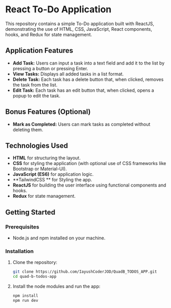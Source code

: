 # React To-Do Application

This repository contains a simple To-Do application built with ReactJS, demonstrating the use of HTML, CSS, JavaScript, React components, hooks, and Redux for state management.

## Application Features

- **Add Task:** Users can input a task into a text field and add it to the list by pressing a button or pressing Enter.
- **View Tasks:** Displays all added tasks in a list format.
- **Delete Task:** Each task has a delete button that, when clicked, removes the task from the list.
- **Edit Task:** Each task has an edit button that, when clicked, opens a popup to edit the task.

## Bonus Features (Optional)

- **Mark as Completed:** Users can mark tasks as completed without deleting them.

## Technologies Used

- **HTML** for structuring the layout.
- **CSS** for styling the application (with optional use of CSS frameworks like Bootstrap or Material-UI).
- **JavaScript (ES6)** for application logic.
- **TailwindCSS ** for Styling the app.
- **ReactJS** for building the user interface using functional components and hooks.
- **Redux** for state management.

## Getting Started

### Prerequisites

- Node.js and npm installed on your machine.

### Installation

1. Clone the repository:
   ```bash
   git clone https://github.com/IayushCoderJOD/QuadB_TODOS_APP.git
   cd quad-b-todos-app
   
2. Install the node modules and run the app:
   ```bash
   npm install
   npm run dev

   
